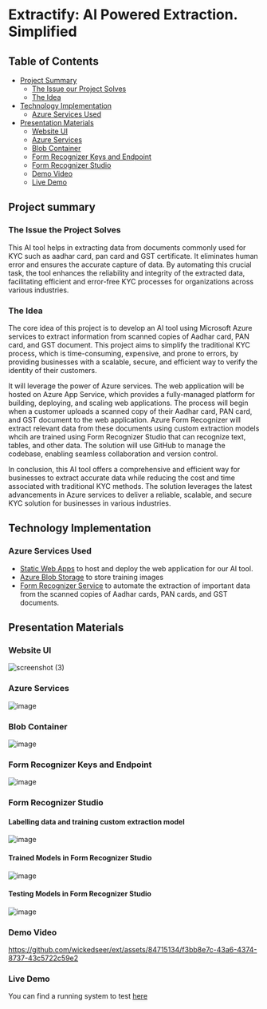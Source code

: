 # Extractify: AI Powered Extraction. Simplified

## Table of Contents

- [Project Summary](#project-summary)
  - [The Issue our Project Solves](#the-issue-the-project-solves)
  - [The Idea](#the-idea)
- [Technology Implementation](#technology-implementation)
  - [Azure Services Used](#azure-services-used)
- [Presentation Materials](#presentation-materials)
  - [Website UI](#website-ui)
  - [Azure Services](#azure-services)
  - [Blob Container](#blob-container)
  - [Form Recognizer Keys and Endpoint](#form-recognizer-keys-and-endpoint)
  - [Form Recognizer Studio](#form-recognizer-studio)
  - [Demo Video](#demo-video)
  - [Live Demo](#live-demo)


## Project summary

### The Issue the Project Solves

This AI tool helps in extracting data from documents commonly used for KYC such as aadhar card, pan card and GST certificate. It eliminates human error and ensures the accurate capture of data. By automating this crucial task, the tool enhances the reliability and integrity of the extracted data, facilitating efficient and error-free KYC processes for organizations across various industries.

### The Idea
The core idea of this project is to develop an AI tool using Microsoft Azure services to extract information from scanned copies of Aadhar card, PAN card, and GST document. This project aims to simplify the traditional KYC process, which is time-consuming, expensive, and prone to errors, by providing businesses with a scalable, secure, and efficient way to verify the identity of their customers.

It will leverage the power of Azure services. The web application will be hosted on Azure App Service, which provides a fully-managed platform for building, deploying, and scaling web applications. The process will begin when a customer uploads a scanned copy of their Aadhar card, PAN card, and GST document to the web application. Azure Form Recognizer will extract relevant data from these documents using custom extraction models whcih are trained using Form Recognizer Studio that can recognize text, tables, and other data. The solution will use GitHub to manage the codebase, enabling seamless collaboration and version control.

In conclusion, this AI tool offers a comprehensive and efficient way for businesses to extract accurate data while reducing the cost and time associated with traditional KYC methods. The solution leverages the latest advancements in Azure services to deliver a reliable, scalable, and secure KYC solution for businesses in various industries.

## Technology Implementation

### Azure Services Used

- [Static Web Apps](https://learn.microsoft.com/en-us/azure/static-web-apps/)
to host and deploy the web application for our AI tool.
- [Azure Blob Storage](https://learn.microsoft.com/en-us/azure/storage/blobs/storage-blobs-introduction)
to store training images
- [Form Recognizer Service](https://learn.microsoft.com/en-us/azure/applied-ai-services/form-recognizer/overview?view=form-recog-3.0.0) 
to automate the extraction of important data from the scanned copies of Aadhar cards, PAN cards, and GST documents.


## Presentation Materials

### Website UI
![screenshot (3)](https://github.com/wickedseer/ext/assets/84715134/31544cc5-d133-4619-b348-7167063226c4)

### Azure Services
![image](https://github.com/wickedseer/ext/assets/84715134/40630195-008d-49dd-9c90-b0538607e0ad)

### Blob Container
![image](https://github.com/wickedseer/ext/assets/84715134/23ec2a3a-5501-43ba-9ff0-53ea7fa3c077)

### Form Recognizer Keys and Endpoint
![image](https://github.com/wickedseer/ext/assets/84715134/9367c5f4-c5ab-44e3-9345-3ad3924ddb20)

### Form Recognizer Studio
#### Labelling data and training custom extraction model
![image](https://github.com/wickedseer/ext/assets/84715134/cf67cc2f-b512-4f5d-af97-133ef8b985ca)

#### Trained Models in Form Recognizer Studio
![image](https://github.com/wickedseer/ext/assets/84715134/e7b1c06d-7729-497f-bc5b-acb0ee7f21d8)

#### Testing Models in Form Recognizer Studio
![image](https://github.com/wickedseer/ext/assets/84715134/c67c31b3-095b-44d3-a735-295bc1fee410)

### Demo Video
https://github.com/wickedseer/ext/assets/84715134/f3bb8e7c-43a6-4374-8737-43c5722c59e2

### Live Demo
You can find a running system to test [here](https://blue-hill-02f50f400.3.azurestaticapps.net/)
